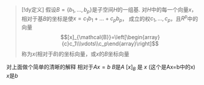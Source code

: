 

> [!dy定义] 
> 假设$B= \{b_{1},\dots,b_p\}$是子空间$H$的一组基. 对$H$中的每一个向量$x$，相对于基$B$的坐标是使$x=c_{1}b_{1}+\dots+c_pb_p$， 成立的权$c_1,\dots,c_{p}$，且$R^{p}$中的向量
> $$[x]_{\mathcal{B}}=\left[\begin{array}{c}c_1\\\vdots\\c_p\end{array}\right]$$
> 称为$x$(相对于$B$)的坐标向量，或$x$的$B$坐标向量

对上面做个简单的清晰的解释
	相对于$Ax=b$
	$B$是$A$
	$[x]_B$ 是 $x$ (这个是Ax=b中的x)
	$x$是$b$
